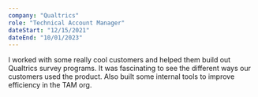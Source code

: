 ```yaml
---
company: "Qualtrics"
role: "Technical Account Manager"
dateStart: "12/15/2021"
dateEnd: "10/01/2023"
---
```


I worked with some really cool customers and helped them build out Qualtrics survey programs. It was fascinating to see the different ways our customers used the product. Also built some internal tools to improve efficiency in the TAM org.